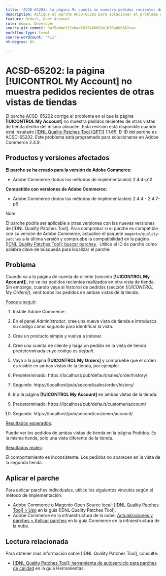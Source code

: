```yaml
---
title: 'ACSD-65202: la página Mi cuenta no muestra pedidos recientes de otras vistas de tiendas'
description: Aplique el parche ACSD-65202 para solucionar el problema de Adobe Commerce en el que la página Mi cuenta no muestra pedidos recientes de otras vistas de tienda dentro de la misma tienda.
feature: Orders, User Account
role: Admin, Developer
source-git-commit: 0af6ab4ef15e8aa56354886b341b70a080662eae
workflow-type: tm+mt
source-wordcount: '411'
ht-degree: 0%

---
```



# ACSD-65202: la página [!UICONTROL My Account] no muestra pedidos recientes de otras vistas de tiendas

El parche ACSD-65202 corrige el problema en el que la página **[!UICONTROL My Account]** no muestra pedidos recientes de otras vistas de tienda dentro del mismo almacén. Esta revisión está disponible cuando está instalado [[!DNL Quality Patches Tool (QPT)]](/help/tools/quality-patches-tool/quality-patches-tool-to-self-serve-quality-patches.md) 1.1.65. El ID del parche es ACSD-65202. Este problema está programado para solucionarse en Adobe Commerce 2.4.9.

## Productos y versiones afectados

**El parche se ha creado para la versión de Adobe Commerce:**

* Adobe Commerce (todos los métodos de implementación) 2.4.4-p12

**Compatible con versiones de Adobe Commerce:**

* Adobe Commerce (todos los métodos de implementación) 2.4.4 - 2.4.7-p5

>[!NOTE]
>
>El parche podría ser aplicable a otras versiones con las nuevas versiones de [!DNL Quality Patches Tool]. Para comprobar si el parche es compatible con su versión de Adobe Commerce, actualice el paquete `magento/quality-patches` a la última versión y compruebe la compatibilidad en la página [[!DNL Quality Patches Tool]: buscar parches ](https://experienceleague.adobe.com/tools/commerce-quality-patches/index.html). Utilice el ID de parche como palabra clave de búsqueda para localizar el parche.

## Problema

Cuando va a la página de cuenta de cliente (sección **[!UICONTROL My Account]**), no ve los pedidos recientes realizados en otra vista de tienda. Sin embargo, cuando vaya al historial de pedidos (sección *[!UICONTROL My Orders]*), verá todos los pedidos en ambas vistas de la tienda.

<u>Pasos a seguir</u>:

1. Instale Adobe Commerce.
1. En el panel *Administrador*, cree una nueva vista de tienda e introduzca su código como *segundo* para identificar la vista.
1. Cree un producto simple y vuelva a indexar.
1. Cree una cuenta de cliente y haga un pedido en la vista de tienda predeterminada cuyo código es *default*.
1. Vaya a la página **[!UICONTROL My Orders]** y compruebe que el orden es visible en ambas vistas de la tienda, por ejemplo:
1. Predeterminado: https://localhost/pub/default/sales/order/history/
1. Segundo: https://localhost/pub/second/sales/order/history/

1. Ir a la página **[!UICONTROL My Account]** en ambas vistas de la tienda:
1. Predeterminado: https://localhost/pub/default/customer/account/
1. Segundo: https://localhost/pub/second/customer/account/

<u>Resultados esperados</u>:

Puede ver los pedidos de ambas vistas de tienda en la página Pedidos. Es la misma tienda, solo una vista diferente de la tienda.

<u>Resultados reales</u>:

El comportamiento es inconsistente. Los pedidos no aparecen en la vista de la segunda tienda.

## Aplicar el parche

Para aplicar parches individuales, utilice los siguientes vínculos según el método de implementación:

* Adobe Commerce o Magento Open Source local: [[!DNL Quality Patches Tool] > Uso](/help/tools/quality-patches-tool/usage.md) en la guía [!DNL Quality Patches Tool].
* Adobe Commerce en la infraestructura de la nube: [Actualizaciones y parches > Aplicar parches](https://experienceleague.adobe.com/docs/commerce-cloud-service/user-guide/develop/upgrade/apply-patches.html) en la guía Commerce en la infraestructura de la nube.

## Lectura relacionada

Para obtener más información sobre [!DNL Quality Patches Tool], consulte:

* [[!DNL Quality Patches Tool]: herramienta de autoservicio para parches de calidad](/help/tools/quality-patches-tool/quality-patches-tool-to-self-serve-quality-patches.md) en la guía Herramientas.

